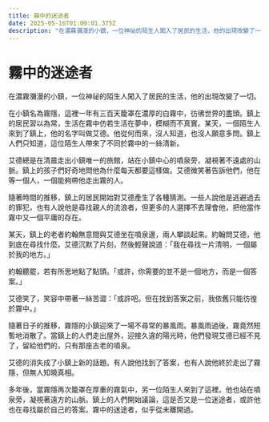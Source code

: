 ```yaml
---
title: 霧中的迷途者
date: 2025-05-16T01:00:01.375Z
description: "在濃霧瀰漫的小鎮，一位神祕的陌生人闖入了居民的生活，他的出現改變了一切。"
---
```


# 霧中的迷途者

在濃霧瀰漫的小鎮，一位神祕的陌生人闖入了居民的生活，他的出現改變了一切。

在小鎮名為霧隱，這裡一年有三百天籠罩在濃厚的白霧中，彷彿世界的盡頭。鎮上的居民習以為常，生活在霧中仿若生活在夢中，模糊而不真實。某天，一個陌生人來到了鎮上，他的名字叫做艾德。他從何而來，沒人知道，也沒人願意多問。鎮上人們只知道，這位陌生人帶來了不同於霧中的一絲清新。

艾德總是在清晨走出小鎮唯一的旅館，站在小鎮中心的噴泉旁，凝視著不遠處的山脈。鎮上的孩子們好奇地問他為什麼每天都要這樣做。艾德微笑著告訴他們，他在等一個人，一個能夠帶他走出霧的人。

隨著時間的推移，鎮上的居民開始對艾德產生了各種猜測。一些人說他是逃避過去的罪犯，也有人說他是尋找親人的流浪者，但更多的人選擇不去理會他，把他當作霧中又一個平庸的存在。

某天，鎮上的老者約翰無意間與艾德坐在噴泉邊，兩人攀談起來。約翰問艾德，他到底在尋找什麼。艾德沉默了片刻，然後輕聲說道：「我在尋找一片清明，一個屬於我的地方。」

約翰聽罷，若有所思地點了點頭。「或許，你需要的並不是一個地方，而是一個答案。」

艾德笑了，笑容中帶著一絲苦澀：「或許吧。但在找到答案之前，我依舊只能彷徨於霧中。」

隨著日子的推移，霧隱的小鎮迎來了一場不尋常的暴風雨。暴風雨過後，霧竟然短暫地消散了。當鎮上的人們走出屋外，迎接久違的陽光時，他們發現艾德已經不見了，留給他們的，只有那座古老的噴泉。

艾德的消失成了小鎮上新的話題。有人說他找到了答案，也有人說他終於走出了霧隱，但無人知曉真相。

多年後，當霧隱再次籠罩在厚重的霧氣中，另一位陌生人來到了這裡。他也站在噴泉旁，凝視著遠方的山脈。鎮上的人們開始議論，這是否又是一位迷途者，或許他也在尋找屬於自己的答案。霧中的迷途者，似乎從未離開過。